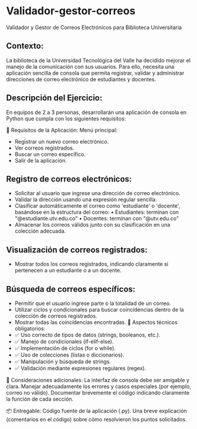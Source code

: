 # Validador-gestor-correos
Validador y Gestor de Correos Electrónicos para Biblioteca Universitaria

## Contexto:
La biblioteca de la Universidad Tecnológica del Valle ha decidido mejorar el manejo de la comunicación con sus usuarios. Para ello, necesita una aplicación sencilla de consola que permita registrar, validar y administrar direcciones de correo electrónico de estudiantes y docentes.

## Descripción del Ejercicio:
En equipos de 2 a 3 personas, desarrollarán una aplicación de consola en Python que cumpla con los siguientes requisitos:

📌 Requisitos de la Aplicación:
Menú principal:

- Registrar un nuevo correo electrónico.
- Ver correos registrados.
- Buscar un correo específico.
- Salir de la aplicación.


## Registro de correos electrónicos:

- Solicitar al usuario que ingrese una dirección de correo electrónico.
- Validar la dirección usando una expresión regular sencilla.
- Clasificar automáticamente el correo como 'estudiante' o 'docente', basándose en la estructura del correo:
   • Estudiantes: terminan con "@estudiante.utv.edu.co"
   • Docentes: terminan con "@utv.edu.co"
- Almacenar los correos válidos junto con su clasificación en una colección adecuada.


## Visualización de correos registrados:

- Mostrar todos los correos registrados, indicando claramente si pertenecen a un estudiante o a un docente.


## Búsqueda de correos específicos:

- Permitir que el usuario ingrese parte o la totalidad de un correo.
- Utilizar ciclos y condicionales para buscar coincidencias dentro de la colección de correos registrados.
- Mostrar todas las coincidencias encontradas.
🔧 Aspectos técnicos obligatorios:
- ✅ Uso correcto de tipos de datos (strings, booleanos, etc.).
- ✅ Manejo de condicionales (if-elif-else).
- ✅ Implementación de ciclos (for o while).
- ✅ Uso de colecciones (listas o diccionarios).
- ✅ Manipulación y búsqueda de strings.
- ✅ Validación mediante expresiones regulares (regex).

📍 Consideraciones adicionales:
La interfaz de consola debe ser amigable y clara.
Manejar adecuadamente los errores y casos especiales (por ejemplo, correo no válido).
Documentar brevemente el código indicando claramente la función de cada sección.

📦 Entregable:
Código fuente de la aplicación (.py).
Una breve explicación (comentarios en el código) sobre cómo resolvieron los puntos solicitados.
